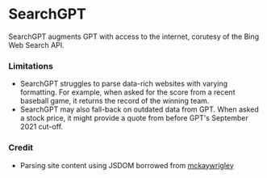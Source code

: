 # SearchGPT

SearchGPT augments GPT with access to the internet, corutesy of the Bing Web Search API. 

### Limitations
- SearchGPT struggles to parse data-rich websites with varying formatting. For example, when asked for the score from a recent baseball game, it returns the record of the winning team.
- SearchGPT may also fall-back on outdated data from GPT. When asked a stock price, it might provide a quote from before GPT's September 2021 cut-off. 

### Credit
- Parsing site content using JSDOM borrowed from [mckaywrigley](https://github.com/mckaywrigley)
